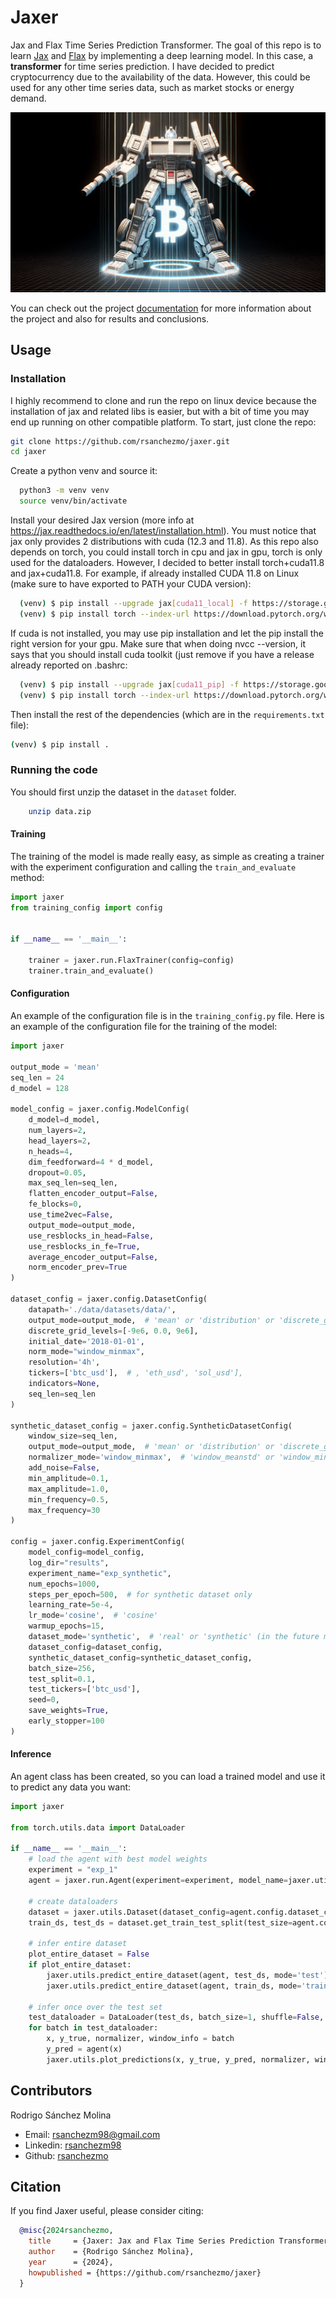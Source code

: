 # Jaxer

Jax and Flax Time Series Prediction Transformer. The goal of this repo is to learn [Jax](https://jax.readthedocs.io/en/latest/) and [Flax](https://flax.readthedocs.io/en/latest/) by implementing a deep learning model. In this case, a **transformer** for time series prediction. I have decided to predict cryptocurrency due to the availability of the data. However, this could be used for any other time series data, such as market stocks or energy demand.

![Jaxer Logo](./docs/images/btc_transformer.png)

You can check out the project [documentation](https://jaxer.readthedocs.io/) for more information about the project and also for results and conclusions.

## Usage

### Installation
I highly recommend to clone and run the repo on linux device because the installation of jax and related libs is easier,
but with a bit of time you may end up running on other compatible platform. To start, just clone the repo:
        
  ```bash
  git clone https://github.com/rsanchezmo/jaxer.git
  cd jaxer
  ```
Create a python venv and source it:
    
  ```bash
    python3 -m venv venv
    source venv/bin/activate
  ```

Install your desired Jax version (more info at https://jax.readthedocs.io/en/latest/installation.html). You must notice
that jax only provides 2 distributions with cuda (12.3 and 11.8). As this repo also depends on torch, you could install 
torch in cpu and jax in gpu, torch is only used for the dataloaders. However, I decided to better install torch+cuda11.8 and jax+cuda11.8.
For example, if already installed CUDA 11.8 on Linux (make sure to have exported to PATH your CUDA version):
    
  ```bash
    (venv) $ pip install --upgrade jax[cuda11_local] -f https://storage.googleapis.com/jax-releases/jax_cuda_releases.html
    (venv) $ pip install torch --index-url https://download.pytorch.org/whl/cu118
  ```

If cuda is not installed, you may use pip installation and let the pip install the right version for your gpu. Make sure that
when doing nvcc --version, it says that you should install cuda toolkit (just remove if you have a release already reported on
.bashrc:
     
  ```bash
    (venv) $ pip install --upgrade jax[cuda11_pip] -f https://storage.googleapis.com/jax-releases/jax_releases.html
    (venv) $ pip install torch --index-url https://download.pytorch.org/whl/cu118
  ```
Then install the rest of the dependencies (which are in the `requirements.txt` file):
```bash
(venv) $ pip install .
```

### Running the code
You should first unzip the dataset in the `dataset` folder.

```bash
    unzip data.zip
```

#### Training
The training of the model is made really easy, as simple as creating a trainer with the experiment configuration and calling the `train_and_evaluate` method:
    
```python
import jaxer
from training_config import config


if __name__ == '__main__':

    trainer = jaxer.run.FlaxTrainer(config=config)
    trainer.train_and_evaluate()
```

#### Configuration
An example of the configuration file is in the `training_config.py` file. Here is an example of the configuration file for the training of the model:
    
```python
import jaxer

output_mode = 'mean'
seq_len = 24
d_model = 128

model_config = jaxer.config.ModelConfig(
    d_model=d_model,
    num_layers=2,
    head_layers=2,
    n_heads=4,
    dim_feedforward=4 * d_model,
    dropout=0.05,
    max_seq_len=seq_len,
    flatten_encoder_output=False,
    fe_blocks=0,
    use_time2vec=False,
    output_mode=output_mode,
    use_resblocks_in_head=False,
    use_resblocks_in_fe=True,
    average_encoder_output=False,
    norm_encoder_prev=True
)

dataset_config = jaxer.config.DatasetConfig(
    datapath='./data/datasets/data/',
    output_mode=output_mode,  # 'mean' or 'distribution' or 'discrete_grid
    discrete_grid_levels=[-9e6, 0.0, 9e6],
    initial_date='2018-01-01',
    norm_mode="window_minmax",
    resolution='4h',
    tickers=['btc_usd'],  # , 'eth_usd', 'sol_usd'],
    indicators=None,
    seq_len=seq_len
)

synthetic_dataset_config = jaxer.config.SyntheticDatasetConfig(
    window_size=seq_len,
    output_mode=output_mode,  # 'mean' or 'distribution' or 'discrete_grid
    normalizer_mode='window_minmax',  # 'window_meanstd' or 'window_minmax'
    add_noise=False,
    min_amplitude=0.1,
    max_amplitude=1.0,
    min_frequency=0.5,
    max_frequency=30
)

config = jaxer.config.ExperimentConfig(
    model_config=model_config,
    log_dir="results",
    experiment_name="exp_synthetic",
    num_epochs=1000,
    steps_per_epoch=500,  # for synthetic dataset only
    learning_rate=5e-4,
    lr_mode='cosine',  # 'cosine' 
    warmup_epochs=15,
    dataset_mode='synthetic',  # 'real' or 'synthetic' (in the future may be both, will see)
    dataset_config=dataset_config,
    synthetic_dataset_config=synthetic_dataset_config,
    batch_size=256,
    test_split=0.1,
    test_tickers=['btc_usd'],
    seed=0,
    save_weights=True,
    early_stopper=100
)
```

#### Inference
An agent class has been created, so you can load a trained model and use it to predict any data you want:
        
```python
import jaxer

from torch.utils.data import DataLoader

if __name__ == '__main__':
    # load the agent with best model weights
    experiment = "exp_1"
    agent = jaxer.run.Agent(experiment=experiment, model_name=jaxer.utils.get_best_model(experiment))

    # create dataloaders
    dataset = jaxer.utils.Dataset(dataset_config=agent.config.dataset_config)
    train_ds, test_ds = dataset.get_train_test_split(test_size=agent.config.test_split, test_tickers=agent.config.test_tickers)

    # infer entire dataset
    plot_entire_dataset = False
    if plot_entire_dataset:
        jaxer.utils.predict_entire_dataset(agent, test_ds, mode='test')
        jaxer.utils.predict_entire_dataset(agent, train_ds, mode='train')

    # infer once over the test set
    test_dataloader = DataLoader(test_ds, batch_size=1, shuffle=False, collate_fn=jaxer.utils.jax_collate_fn)
    for batch in test_dataloader:
        x, y_true, normalizer, window_info = batch
        y_pred = agent(x)
        jaxer.utils.plot_predictions(x, y_true, y_pred, normalizer, window_info)
```

## Contributors

Rodrigo Sánchez Molina

- Email: rsanchezm98@gmail.com
- Linkedin: [rsanchezm98](https://www.linkedin.com/in/rsanchezm98/)
- Github: [rsanchezmo](https://github.com/rsanchezmo)

## Citation
If you find Jaxer useful, please consider citing:

```bibtex
  @misc{2024rsanchezmo,
    title     = {Jaxer: Jax and Flax Time Series Prediction Transformer},
    author    = {Rodrigo Sánchez Molina},
    year      = {2024},
    howpublished = {https://github.com/rsanchezmo/jaxer}
  }
```